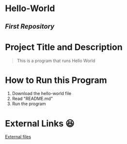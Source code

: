 # Hello-World
## *First Repository* 

# **Project Title and Description**
> This is a program that runs Hello World

# How to Run this Program
1. Download the hello-world file
2. Read "README.md" 
3. Run the program

# External Links 😆
[External files](https://www.youtube.com/watch?v=dQw4w9WgXcQ)

